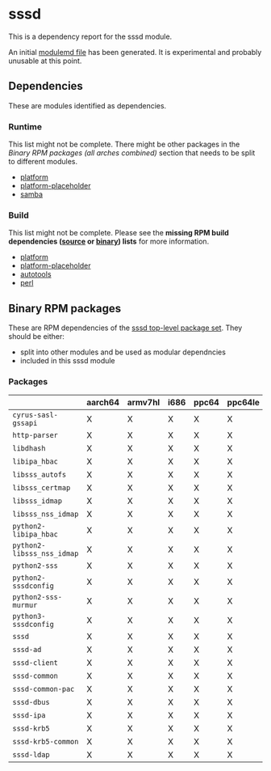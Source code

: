 # sssd
This is a dependency report for the sssd module.

An initial [modulemd file](sssd.yaml) has been generated. It is experimental and probably unusable at this point.
## Dependencies
These are modules identified as dependencies.
### Runtime
This list might not be complete. There might be other packages in the *Binary RPM packages (all arches combined)* section that needs to be split to different modules.
* [platform](../platform)
* [platform-placeholder](../platform-placeholder)
* [samba](../samba)
### Build
This list might not be complete.
Please see the **missing RPM build dependencies ([source](all/buildtime-source-packages-short.txt) or [binary](all/buildtime-binary-packages-short.txt)) lists** for more information.
* [platform](../platform)
* [platform-placeholder](../platform-placeholder)
* [autotools](../autotools)
* [perl](../perl)
## Binary RPM packages
These are RPM dependencies of the [sssd top-level package set](sssd.csv). They should be either:
* split into other modules and be used as modular dependncies
* included in this sssd module
### Packages
| |aarch64 |armv7hl |i686 |ppc64 |ppc64le |s390x |x86_64 |
|---|---|---|---|---|---|---|---|
| `cyrus-sasl-gssapi` | X | X | X | X | X | X | X |
| `http-parser` | X | X | X | X | X | X | X |
| `libdhash` | X | X | X | X | X | X | X |
| `libipa_hbac` | X | X | X | X | X | X | X |
| `libsss_autofs` | X | X | X | X | X | X | X |
| `libsss_certmap` | X | X | X | X | X | X | X |
| `libsss_idmap` | X | X | X | X | X | X | X |
| `libsss_nss_idmap` | X | X | X | X | X | X | X |
| `python2-libipa_hbac` | X | X | X | X | X | X | X |
| `python2-libsss_nss_idmap` | X | X | X | X | X | X | X |
| `python2-sss` | X | X | X | X | X | X | X |
| `python2-sssdconfig` | X | X | X | X | X | X | X |
| `python2-sss-murmur` | X | X | X | X | X | X | X |
| `python3-sssdconfig` | X | X | X | X | X | X | X |
| `sssd` | X | X | X | X | X | X | X |
| `sssd-ad` | X | X | X | X | X | X | X |
| `sssd-client` | X | X | X | X | X | X | X |
| `sssd-common` | X | X | X | X | X | X | X |
| `sssd-common-pac` | X | X | X | X | X | X | X |
| `sssd-dbus` | X | X | X | X | X | X | X |
| `sssd-ipa` | X | X | X | X | X | X | X |
| `sssd-krb5` | X | X | X | X | X | X | X |
| `sssd-krb5-common` | X | X | X | X | X | X | X |
| `sssd-ldap` | X | X | X | X | X | X | X |
